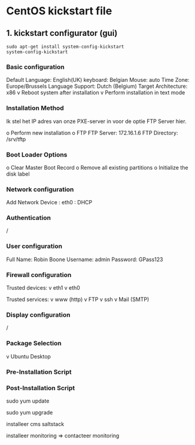 # CentOS kickstart file

## 1. kickstart configurator (gui) 

	sudo apt-get install system-config-kickstart
	system-config-kickstart
### Basic configuration

Default Language: English(UK)
keyboard: Belgian
Mouse: auto
Time Zone: Europe/Brussels
Language Support: Dutch (Belgium)
Target Architecture: x86
v Reboot system after installation
v Perform installation in text mode

### Installation Method
Ik stel het IP adres van onze PXE-server in voor de optie FTP Server hier.

o Perform new installation
o FTP
FTP Server:	172.16.1.6
FTP Directory: /srv/tftp

### Boot Loader Options

o Clear Master Boot Record
o Remove all existing partitions
o Initialize the disk label

### Network configuration

Add Network Device : eth0 : DHCP

### Authentication

/

### User configuration

Full Name: Robin Boone
Username: admin
Password: GPass123

### Firewall configuration

Trusted devices: v eth1
							v eth0

Trusted services: v www (http)
							v FTP
							v ssh
							v Mail (SMTP)

### Display configuration

/

### Package Selection

v Ubuntu Desktop

### Pre-Installation Script

### Post-Installation Script

sudo yum update









sudo yum upgrade

installeer cms saltstack

installeer monitoring => contacteer monitoring

